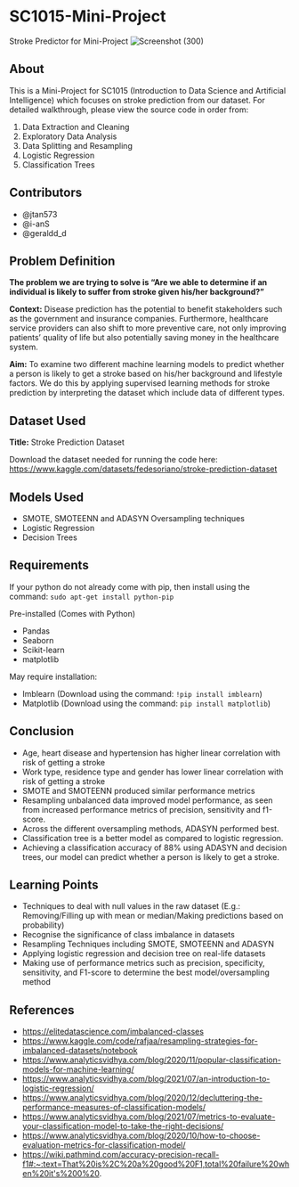 # SC1015-Mini-Project
Stroke Predictor for Mini-Project 
![Screenshot (300)](https://user-images.githubusercontent.com/103939428/164981316-224d1e27-5fe6-45f2-be0e-b43e9487a2ee.png)

## About
This is a Mini-Project for SC1015 (Introduction to Data Science and Artificial Intelligence) which focuses on stroke prediction from our dataset. For detailed walkthrough, please view the source code in order from:
1. Data Extraction and Cleaning
2. Exploratory Data Analysis
3. Data Splitting and Resampling
4. Logistic Regression
5. Classification Trees

## Contributors
- @jtan573
- @i-anS
- @geraldd_d

## Problem Definition
**The problem we are trying to solve is “Are we able to determine if an individual is likely to suffer from stroke given his/her background?”**

**Context:** 
Disease prediction has the potential to benefit stakeholders such as the government and insurance companies. Furthermore, healthcare service providers can also shift to more preventive care, not only improving patients’ quality of life but also potentially saving money in the healthcare system.

**Aim:** 
To examine two different machine learning models to predict whether a person is likely to get a stroke based on his/her background and lifestyle factors. We do this by applying supervised learning methods for stroke prediction by interpreting the dataset which include data of different types.

## Dataset Used
**Title:** Stroke Prediction Dataset

Download the dataset needed for running the code here: https://www.kaggle.com/datasets/fedesoriano/stroke-prediction-dataset

## Models Used
- SMOTE, SMOTEENN and ADASYN Oversampling techniques
- Logistic Regression
- Decision Trees

## Requirements
If your python do not already come with pip, then install using the command: `sudo apt-get install python-pip`

Pre-installed (Comes with Python)
- Pandas
- Seaborn
- Scikit-learn
- matplotlib

May require installation:
- Imblearn (Download using the command: `!pip install imblearn`)
- Matplotlib (Download using the command: `pip install matplotlib`)

## Conclusion
- Age, heart disease and hypertension has higher linear correlation with risk of getting a stroke
- Work type, residence type and gender has lower linear correlation with risk of getting a stroke
- SMOTE and SMOTEENN produced similar performance metrics
- Resampling unbalanced data improved model performance, as seen from increased performance metrics of precision, sensitivity and f1-score.
- Across the different oversampling methods, ADASYN performed best.
- Classification tree is a better model as compared to logistic regression.
- Achieving a classification accuracy of 88% using ADASYN and decision trees, our model can predict whether a person is likely to get a stroke.

## Learning Points
- Techniques to deal with null values in the raw dataset (E.g.: Removing/Filling up with mean or median/Making predictions based on probability)
- Recognise the significance of class imbalance in datasets
- Resampling Techniques including SMOTE, SMOTEENN and ADASYN
- Applying logistic regression and decision tree on real-life datasets
- Making use of performance metrics such as precision, specificity, sensitivity, and F1-score to determine the best model/oversampling method

## References
- https://elitedatascience.com/imbalanced-classes 
- https://www.kaggle.com/code/rafjaa/resampling-strategies-for-imbalanced-datasets/notebook
- https://www.analyticsvidhya.com/blog/2020/11/popular-classification-models-for-machine-learning/
- https://www.analyticsvidhya.com/blog/2021/07/an-introduction-to-logistic-regression/
- https://www.analyticsvidhya.com/blog/2020/12/decluttering-the-performance-measures-of-classification-models/
- https://www.analyticsvidhya.com/blog/2021/07/metrics-to-evaluate-your-classification-model-to-take-the-right-decisions/
- https://www.analyticsvidhya.com/blog/2020/10/how-to-choose-evaluation-metrics-for-classification-model/
- https://wiki.pathmind.com/accuracy-precision-recall-f1#:~:text=That%20is%2C%20a%20good%20F1,total%20failure%20when%20it's%200%20. 
